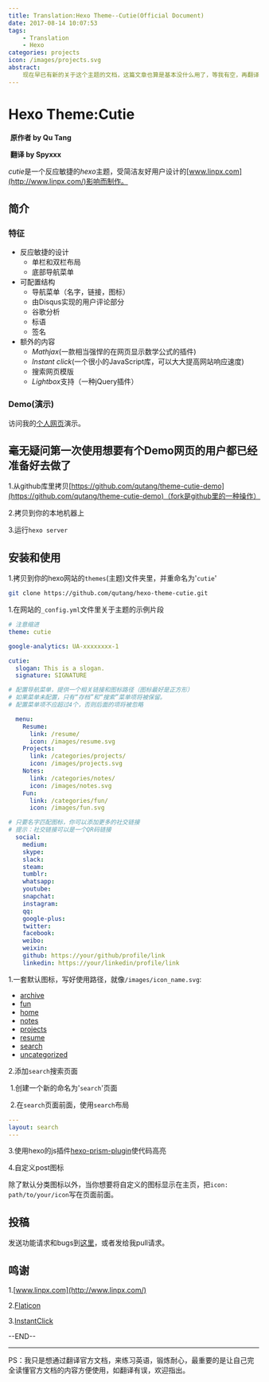 ```yaml
---
title: Translation:Hexo Theme--Cutie(Official Document)
date: 2017-08-14 10:07:53
tags: 
	- Translation
	- Hexo
categories: projects
icon: /images/projects.svg
abstract: 
	现在早已有新的关于这个主题的文档，这篇文章也算是基本没什么用了，等我有空，再翻译一下新的文档。——2019.4.3
---
```



# Hexo Theme:Cutie

​									**原作者 by Qu Tang**

​									**翻译 by Spyxxx**

*cutie*是一个反应敏捷的*hexo*主题，受简洁友好用户设计的[www.linpx.com](http://www.linpx.com/)影响而制作。

## 简介

### 特征

- 反应敏捷的设计
  - 单栏和双栏布局
  - 底部导航菜单
- 可配置结构
  - 导航菜单（名字，链接，图标）
  - 由Disqus实现的用户评论部分
  - 谷歌分析
  - 标语
  - 签名
- 额外的内容
  - *Mathjax*(一款相当强悍的在网页显示数学公式的插件)
  - *Instant click*(一个很小的JavaScript库，可以大大提高网站响应速度)
  - 搜索网页模版
  - *Lightbox*支持（一种jQuery插件）

### Demo(演示)

访问我的[个人网页](https://qutang.github.io/)演示。 

## 毫无疑问第一次使用想要有个Demo网页的用户都已经准备好去做了

1.从github库里拷贝[https://github.com/qutang/theme-cutie-demo](https://github.com/qutang/theme-cutie-demo)（fork是github里的一种操作）

2.拷贝到你的本地机器上

3.运行`hexo server`  

## 安装和使用

1.拷贝到你的hexo网站的`themes`(主题)文件夹里，并重命名为'`cutie`' 

```bash
git clone https://github.com/qutang/hexo-theme-cutie.git
```

1.在网站的`_config.yml`文件里关于主题的示例片段

```yaml
# 注意缩进
theme: cutie

google-analytics: UA-xxxxxxxx-1

cutie:
  slogan: This is a slogan.
  signature: SIGNATURE

# 配置导航菜单，提供一个相关链接和图标路径（图标最好是正方形）
# 如果菜单未配置，只有“存档”和“搜索”菜单项将被保留。
# 配置菜单项不应超过4个，否则后面的项将被忽略

  menu:
    Resume: 
      link: /resume/
      icon: /images/resume.svg
    Projects: 
      link: /categories/projects/
      icon: /images/projects.svg
    Notes: 
      link: /categories/notes/
      icon: /images/notes.svg
    Fun: 
      link: /categories/fun/
      icon: /images/fun.svg

# 只要名字匹配图标，你可以添加更多的社交链接
# 提示：社交链接可以是一个QR码链接
  social:
    medium: 
    skype: 
    slack: 
    steam: 
    tumblr: 
    whatsapp: 
    youtube: 
    snapchat: 
    instagram: 
    qq: 
    google-plus: 
    twitter: 
    facebook: 
    weibo: 
    weixin: 
    github: https://your/github/profile/link
    linkedin: https://your/linkedin/profile/link
```

1.一套默认图标，写好使用路径，就像`/images/icon_name.svg`:

- [archive](https://qutang.github.io/images/archive.svg)
- [fun](https://qutang.github.io/images/fun.svg)
- [home](https://qutang.github.io/images/home.svg)
- [notes](https://qutang.github.io/images/notes.svg)
- [projects](https://qutang.github.io/images/projects.svg)
- [resume](https://qutang.github.io/images/resume.svg)
- [search](https://qutang.github.io/images/search.svg)
- [uncategorized](https://qutang.github.io/images/uncategorized.svg)

2.添加`search`搜索页面

​	1.创建一个新的命名为'`search`'页面

​	2.在`search`页面前面，使用`search`布局

```yaml
---
layout: search
---
```

3.使用hexo的js插件[hexo-prism-plugin](https://github.com/ele828/hexo-prism-plugin)使代码高亮

4.自定义post图标

除了默认分类图标以外，当你想要将自定义的图标显示在主页，把`icon: path/to/your/icon`写在页面前面。 

## 投稿

发送功能请求和bugs到[这里](https://github.com/qutang/hexo-theme-cutie/issues)，或者发给我pull请求。 

## 鸣谢

1.[www.linpx.com](http://www.linpx.com/)

2.[Flaticon](http://www.flaticon.com/)

3.[InstantClick](http://instantclick.io/)



--END--

---



PS：我只是想通过翻译官方文档，来练习英语，锻炼耐心，最重要的是让自己完全读懂官方文档的内容方便使用，如翻译有误，欢迎指出。